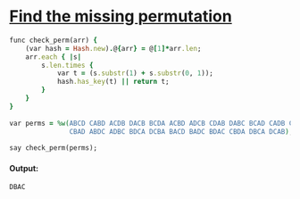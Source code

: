 [1]: http://rosettacode.org/wiki/Find_the_missing_permutation

# [Find the missing permutation][1]

```ruby
func check_perm(arr) {
    (var hash = Hash.new).@{arr} = @[1]*arr.len;
    arr.each { |s|
        s.len.times {
            var t = (s.substr(1) + s.substr(0, 1));
            hash.has_key(t) || return t;
        }
    }
}
 
var perms = %w(ABCD CABD ACDB DACB BCDA ACBD ADCB CDAB DABC BCAD CADB CDBA
               CBAD ABDC ADBC BDCA DCBA BACD BADC BDAC CBDA DBCA DCAB);
 
say check_perm(perms);
```

#### Output:
```
DBAC
```